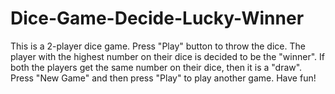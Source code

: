 # Dice-Game-Decide-Lucky-Winner
This is a 2-player dice game. Press "Play" button to throw the dice. The player with the highest number on their dice is decided to be the "winner". If both the players get the same number on their dice, then it is a "draw". Press "New Game" and then press "Play"  to play another game. Have fun!
